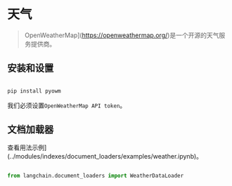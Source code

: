# 天气



>OpenWeatherMap](https://openweathermap.org/)是一个开源的天气服务提供商。







## 安装和设置



```bash

pip install pyowm

```



我们必须设置`OpenWeatherMap API token`。



## 文档加载器



查看用法示例](../modules/indexes/document_loaders/examples/weather.ipynb)。



```python

from langchain.document_loaders import WeatherDataLoader

```

